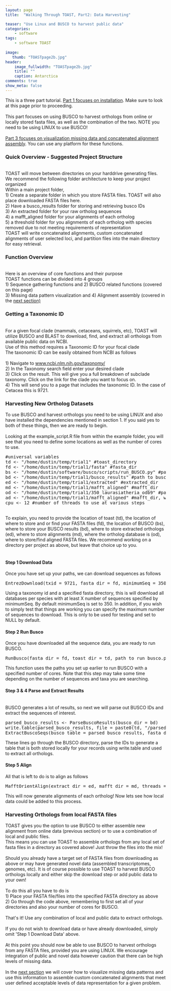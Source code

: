 ```yaml
---
layout: page
title:  "Walking Through TOAST, Part2: Data Harvesting"

teaser: "Use Linux and BUSCO to harvest public data"
categories:
    - software
tags:
    - software TOAST
    
image:
   thumb: "TOASTpage2b.jpg"
header:
    image_fullwidth: "TOASTpage2b.jpg"
    title: ""
    caption: Antarctica
comments: true
show_meta: false    
---
```

This is a three part tutorial. <a href='https://carolinafishes.github.io/software/TOAST_manual/'>Part 1 focuses on installation</a>. Make sure to look at this page prior to proceeding.
<br>
<br>
This part focuses on using BUSCO to harvest orthologs from online or locally stored fasta files, as well as the combination of the two. NOTE you need to be using LINUX to use BUSCO!
<br>
<br>
<a href='https://carolinafishes.github.io/software/TOAST_manual3/'>Part 3 focuses on visualization missing data and concatenated alignment assembly</a>. You can use any platform for these functions.

<h3>Quick Overview - Suggested Project Structure</h3>
<br>
TOAST will move between directories on your harddrive generating files. We recommend the following folder architecture to keep your project organized
<img class="b30" src="https://carolinafishes.github.io/images/TOAST_file_arc.png" alt="">
<br> 
Within a main project folder, 
<br>
1) Create a separate folder in which you store FASTA files. TOAST will also place downloaded FASTA files here. 
<br>
2) Have a busco_results folder for storing and retrieving busco IDs
<br>
3) An extracted folder for your raw ortholog sequences
<br>
4) a mafft_aligned folder for your alignments of each ortholog
<br>
5) a threshold folder for you alignments of each ortholog with species removed due to not meeting requirements of representation
<br>
TOAST will write concatenated alignments, custom concatenated alignments of user selected loci, and partition files into the main directory for easy retrieval. 
<h3>Function Overview</h3>
<br>
Here is an overview of core functions and their purpose
<br>
<img class="b30" src="https://carolinafishes.github.io/images/TOAST_functions.png" alt="">
<br>
TOAST functions can be divided into 4 groups 
<br>
1) Sequence gathering functions 
and
2) BUSCO related functions
(covered on this page)
<br>
3) Missing data pattern visualization
and
4) Alignment assembly
(covered in the <a href='https://carolinafishes.github.io/software/TOAST_manual3/'>next section)</a>
<h3>Getting a Taxonomic ID</h3>
<br>
For a given focal clade (mammals, cetaceans, squirrels, etc), TOAST will utilize BUSCO and BLAST to download, find, and extract all orthologs from available public data on NCBI.
<br>
Use of this method requires a Taxonomic ID for your focal clade
<br>
The taxonomic ID can be easily obtained from NCBI as follows
<br> 
<br>
1) Navigate to <a href='https://www.ncbi.nlm.nih.gov/taxonomy/'>www.ncbi.nlm.nih.gov/taxonomy/</a>
<br>
2) In the Taxonomy search field enter your desired clade 
<br>
3) Click on the result. This will give you a full breakdown of subclade taxonomy. Click on the link for the clade you want to focus on. 
<br>
4) This will send you to a page that includes the taxonomic ID. In the case of Cetacea this is 9721. 
<br>
<h3>Harvesting New Ortholog Datasets</h3>
To use BUSCO and harvest orthologs you need to be using LINUX and also have installed the dependencies mentioned in section 1. If you said yes to both of these things, then we are ready to begin.
<br>
<br>
Looking at the example_script.R file from within the example folder, you will see that you need to define some locations as well as the number of cores to use.

<pre>
#universal variables
td <- "/home/dustin/temp/trial1" #toast_directory
fd <- "/home/dustin/temp/trial1/fasta" #fasta_dir
bs <- "/home/dustin/software/busco/scripts/run_BUSCO.py" #path to busco_script
bd <- "/home/dustin/temp/trial1/busco_results" #path to busco results directory
ed <- "/home/dustin/temp/trial1/extracted" #extracted_dir
md <- "/home/dustin/temp/trial1/mafft_aligned" #mafft_dir
od <- "/home/dustin/temp/trial1/350_laurasiatheria_odb9" #path to orthoDB directory
ad <- "/home/dustin/temp/trial1/mafft_aligned" #mafft_dir, which is a directory of aligned fastas
cpu <- 12 #number of threads to use at various steps
</pre>
<br>
To explain, you need to provide the location of toast (td), the location of where to store and or find your FASTA files (fd), the location of BUSCO (bs), where to store your BUSCO results (bd), where to store extracted orthologs (ed), where to store alignments (md), where the ortholog database is (od), where to store/find aligned FASTA files. We recommend working on a directory per project as above, but leave that choice up to you.
<br>
<br>
<h4>Step 1 Download Data</h4>
Once you have set up your paths, we can download sequences as follows 
<pre>
EntrezDownload(txid = 9721, fasta_dir = fd, minimumSeq = 350, maximumSeq = NULL)	
</pre>
Using a taxonomy id and a specified fasta directory, this is will download all databases per species with at least X number of sequences specified by minimumSeq. By default minimumSeq is set to 350. In addition, if you wish to simply test that things are working you can specify the maximum number of sequences to download. This is only to be used for testing and set to NULL by default.
<br>
<h4>Step 2 Run Busco</h4>
Once you have downloaded all the sequence data, you are ready to run BUSCO.
<pre>
RunBusco(fasta_dir = fd, toast_dir = td, path_to_run_busco.py = bs, path_to_orthoDB = od, threads = cpu)
</pre>
This function uses the paths you set up earlier to run BUSCO with a specified number of cores. Note that this step may take some time depending on the number of sequences and taxa you are searching. 
<br>
<h4> Step 3 & 4 Parse and Extract Results </h4>
<br>
BUSCO generates a lot of results, so next we will parse out BUSCO IDs and extract the sequences of interest. 
<pre>
parsed_busco_results <- ParseBuscoResults(busco_dir = bd)
write.table(parsed_busco_results, file = paste0(td, "/parsed_busco_results.tsv"), sep = "\t", row.names = FALSE) 
ExtractBuscoSeqs(busco_table = parsed_busco_results, fasta_dir = fd, extract_dir = ed) #parsed_busco_results from previous step
</pre>
These lines go through the BUSCO directory, parse the IDs to generate a table that is both stored locally for your records using write.table and used to extract all orthologs. 
<h4>Step 5 Align</h4>
All that is left to do is to align as follows 		
<pre>
MafftOrientAlign(extract_dir = ed, mafft_dir = md, threads = cpu)
</pre>
This will now generate alignments of each ortholog! Now lets see how local data could be added to this process. 
<br>
<h3>Harvesting Orthologs from local FASTA files</h3>
TOAST gives you the option to use BUSCO to either assemble new alignment from online data (previous section) or to use a combination of local and public files.
<br>
This means you can use TOAST to assemble orthologs from any local set of fasta files in a directory as covered above! Just throw the files into the mix!
<br>
<br>
Should you already have a target set of FASTA files from downloading as above or may have generated novel data (assembled transcriptomes, genomes, etc). It is of course possible to use TOAST to harvest BUSCO orthologs locally and either skip the download step or add public data to your own!
<br>
<br>
To do this all you have to do is 
<br>
1) Place your FASTA file/files into the specified FASTA directory as above  
<br>
2) Go through the code above, remembering to first set all of your directories and also your number of cores for BUSCO.
<br>
<br>
That's it! Use any combination of local and public data to extract orthologs. 
<br>
<br>
If you do not wish to download data or have already downloaded, simply omit 'Step 1 Download Data' above. 
<br>
<br>
At this point you should now be able to use BUSCO to harvest orthologs from any FASTA files, provided you are using LINUX. We encourage integration of public and novel data however caution that there can be high levels of missing data. 
<br>
<br>
In the <a href='https://carolinafishes.github.io/software/TOAST_manual3/'>next section</a> we will cover how to visualize missing data patterns and use this information to assemble custom concatenated alignments that meet user defined acceptable levels of data representation for a given problem. 



